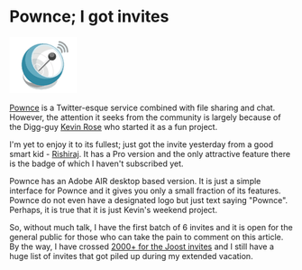 # Pownce; I got invites

<img class="small right" src="/static/logo/pownce.gif" alt="Pownce">

[Pownce](http://pownce.com/) is a Twitter-esque service combined with file sharing and chat. However, the attention it seeks from the community is largely because of the Digg-guy [Kevin Rose](https://www.kevinrose.com) who started it as a fun project.

I'm yet to enjoy it to its fullest; just got the invite yesterday from a good smart kid - <a href="http://www.rishiraj.info/">Rishiraj</a>. It has a Pro version and the only attractive feature there is the badge of which I haven't subscribed yet.

Pownce has an Adobe AIR desktop based version. It is just a simple interface for Pownce and it gives you only a small fraction of its features. Pownce do not even have a designated logo but just text saying "Pownce". Perhaps, it is true that it is just Kevin's weekend project.

So, without much talk, I have the first batch of 6 invites and it is open for the general public for those who can take the pain to comment on this article. By the way, I have crossed <a href="/2007/joost/">2000+ for the Joost invites</a> and I still have a huge list of invites that got piled up during my extended vacation.